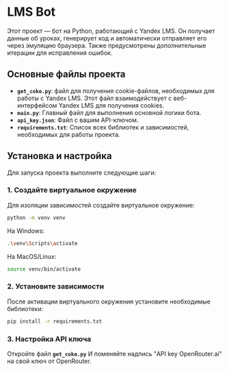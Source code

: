 # LMS Bot

Этот проект — бот на Python, работающий с Yandex LMS. Он получает данные об уроках, генерирует код и автоматически отправляет его через эмуляцию браузера. Также предусмотрены дополнительные итерации для исправления ошибок.
## Основные файлы проекта

- **`get_coke.py`**: файл для получения cookie-файлов, необходимых для работы с Yandex LMS. Этот файл взаимодействует с веб-интерфейсом Yandex LMS для получения cookies.
- **`main.py`**: Главный файл для выполнения основной логики бота.
- **`api_key.json`**: Файл с вашим API-ключом. 
- **`requirements.txt`**: Список всех библиотек и зависимостей, необходимых для работы проекта.

## Установка и настройка

Для запуска проекта выполните следующие шаги:

### 1. Создайте виртуальное окружение

Для изоляции зависимостей создайте виртуальное окружение:

```bash
python -m venv venv
```
На Windows:
```bash
.\venv\Scripts\activate
```
На MacOS/Linux:
```bash
source venv/bin/activate
```
### 2. Установите зависимости
После активации виртуального окружения установите необходимые библиотеки:
```bash
pip install -r requirements.txt
```
### 3. Настройка API ключа
Откройте файл **`get_coke.py`** И поменяйте надпись "API key OpenRouter.ai" на свой ключ от OpenRouter.

